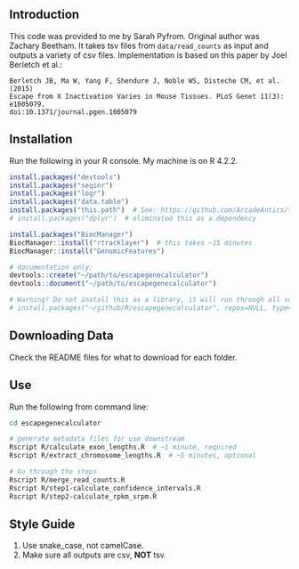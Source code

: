 ## Introduction

This code was provided to me by Sarah Pyfrom. Original author was Zachary Beetham. It takes tsv files from `data/read_counts` as input and outputs a variety of csv files. Implementation is based on this paper by Joel Berletch et al.:

```
Berletch JB, Ma W, Yang F, Shendure J, Noble WS, Disteche CM, et al. (2015)
Escape from X Inactivation Varies in Mouse Tissues. PLoS Genet 11(3): e1005079.
doi:10.1371/journal.pgen.1005079
```



## Installation

Run the following in your R console. My machine is on R 4.2.2.

```R
install.packages("devtools")
install.packages("seqinr")
install.packages("logr")
install.packages("data.table")
install.packages("this.path")  # See: https://github.com/ArcadeAntics/this.path
# install.packages("dplyr")  # eliminated this as a dependency

install.packages("BiocManager")
BiocManager::install("rtracklayer")  # this takes ~15 minutes
BiocManager::install("GenomicFeatures")

# documentation only:
devtools::create("~/path/to/escapegenecalculator")
devtools::document("~/path/to/escapegenecalculator")

# Warning! Do not install this as a library, it will run through all scripts
# install.packages("~/github/R/escapegenecalculator", repos=NULL, type='source')  
```



## Downloading Data

Check the README files for what to download for each folder.



## Use

Run the following from command line:

```bash
cd escapegenecalculator

# generate metadata files for use downstream
Rscript R/calculate_exon_lengths.R  # ~1 minute, required
Rscript R/extract_chromosome_lengths.R  # ~5 minutes, optional

# Go through the steps
Rscript R/merge_read_counts.R
Rscript R/step1-calculate_confidence_intervals.R
Rscript R/step2-calculate_rpkm_srpm.R
```



## Style Guide

1. Use snake_case, not camelCase.
2. Make sure all outputs are csv, **NOT** tsv.